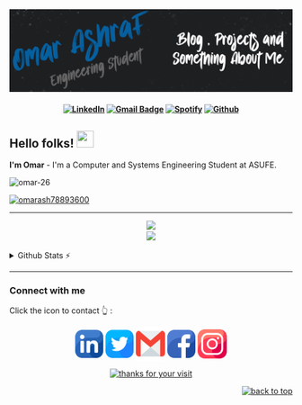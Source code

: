 <img src="https://github.com/Omar-26/Omar-26/blob/main/Assets/Readme%20Header.png?raw=true">

<h4 align="center">

[![LinkedIn](https://img.shields.io/badge/LinkedIn-0077B5?style=flat-square&logo=linkedin&logoColor=white)](https://www.linkedin.com/in/omar-ashraf01)
[![Gmail Badge](https://img.shields.io/badge/-Gmail-c14438?style=flat-square&logo=Gmail&logoColor=white&link=mailto:shehabmahmoud2003@gmail.com)](mailto:eng.omar.ashraf26@gmail.com)
[![Spotify](https://img.shields.io/badge/-Spotify-1db954?style=flat-square&logo=spotify&logoColor=white)](https://open.spotify.com/user/314bnyfhf5lrsio23jowt3azsnb4)
[![Github](https://img.shields.io/badge/-GitHub-000?style=flat-square&logo=Github&logoColor=white)](https://github.com/Omar-26)

</h4>

## Hello folks! <img src="https://raw.githubusercontent.com/MartinHeinz/MartinHeinz/master/wave.gif" width="30px" height="30px" />

**I'm Omar** - I'm a Computer and Systems Engineering Student at ASUFE.
<p> <img src="https://komarev.com/ghpvc/?username=omar-26&label=Profile%20views&color=0e75b6&style=flat" alt="omar-26" /> </p>

<p align="left"> <a href="https://twitter.com/omarash78893600" target="_blank"><img src="https://img.shields.io/twitter/follow/omarash78893600?logo=twitter&style=for-the-badge" alt="omarash78893600" /></a> </p>

________________
<p align="center">
    <img src="https://skillicons.dev/icons?i=c,cpp,py,html,css,js,php,matlab,arduino,visualstudio,vscode,atom" /><br>
    <img src="https://skillicons.dev/icons?i=git,github,md,twitter,stackoverflow,discord,devto,wordpress,autocad,ps,ai,pr"/>
  </a>
</p>

<details>
  <summary>Github Stats ⚡</summary>
  
<a href="#">![Github stats](https://readme-stats.clckblog.space/api?username=omar-26&theme=transparent&count_private=true&hide_border=true&line_height=20)</a>
<a href="#">![Top Langs](https://readme-stats.clckblog.space/api/top-langs/?username=omar-26&langs_count=6&layout=compact&theme=transparent&count_private=true&hide_border=true)</a>
<div align = "center">  
<!-- streak stats -->
  <img src="https://github-readme-streak-stats.herokuapp.com/?user=omar-26&theme=transparent&hide_border=true" />
</div>           
</details>

________________
### Connect with me
Click the icon to contact 👆 :
<p align="center">
<a href="https://www.linkedin.com/in/omar-ashraf01" target="_blank"><img align="center" src="https://github.com/Omar-26/Icons/blob/main/linkedin.png?raw=true" alt="Linkedin" height="50" width="50" /></a>
<a href="https://twitter.com/omarash78893600" target="_blank"><img align="center" src="https://github.com/Omar-26/Icons/blob/main/twitter.png?raw=true" alt="Twitter" height="50" width="50" /></a>
<a href="mailto:eng.omar.ashraf26@gmail.com" target="_blank"><img align="center" src="https://github.com/Omar-26/Icons/blob/main/gmail.png?raw=true" alt="Gmail" height="61" width="52" /></a>
<a href="https://www.facebook.com/ommaar.ashrraaf" target="_blank"><img align="center" src="https://github.com/Omar-26/Icons/blob/main/facebook.png?raw=true" alt="Facebook" height="50" width="50" /></a>
<a href="https://www.instagram.com/ommaar_ashrraaf/" target="_blank"><img align="center" src="https://github.com/Omar-26/Icons/blob/main/instagram.png?raw=true" alt="Instagram" height="52" width="52" /></a>
</p>

<!-- ////////////////////////////////////////////// -->

<!-- <h3>:book: Guestbook</h3>
<p>Leave a cool message for me or just say you passed by <a href="https://github.com/Carol42/Carol42/issues/new?template=guestbook-entry.md">here</a>!</p>
<p>Or ask me anything at <a href="https://github.com/Carol42/Carol42/discussions/new/choose">Discussions</a>!</p>
 -->

<!-- ////////////////////////////////////////////// -->

<div align="center">
    <a href="https://git.io/typing-svg">
        <img alt="thanks for your visit" src="https://readme-typing-svg.demolab.com?font=Roboto+Slab&size=28&pause=1000&color=06609f&center=true&vCenter=true&width=435&lines=Thanks+for+your+visit!" >
    </a>
</div>

<p align="right"><a href="#top"><img src="https://img.shields.io/static/v1?label&message=back+to+top&color=06609f&style=flat&logo" alt="back to top" /></a></p>
